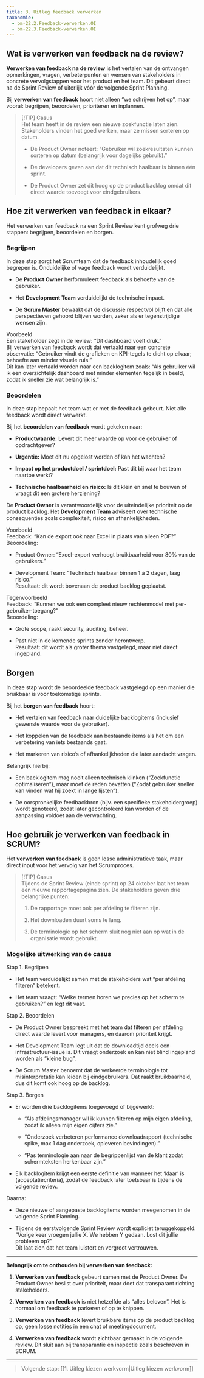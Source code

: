 ```yaml
---
title: 3. Uitleg feedback verwerken
taxonomie:
  - bm-22.2.Feedback-verwerken.OI
  - bm-22.3.Feedback-verwerken.OI
---
```


## Wat is verwerken van feedback na de review?
**Verwerken van feedback na de review** is het vertalen van de ontvangen opmerkingen, vragen, verbeterpunten en wensen van stakeholders in concrete vervolgstappen voor het product en het team. Dit gebeurt direct na de Sprint Review of uiterlijk vóór de volgende Sprint Planning.

Bij **verwerken van feedback** hoort niet alleen “we schrijven het op”, maar vooral: begrijpen, beoordelen, prioriteren en inplannen.

> [!TIP] Casus  
> Het team heeft in de review een nieuwe zoekfunctie laten zien. Stakeholders vinden het goed werken, maar ze missen sorteren op datum.
> 
> - De Product Owner noteert: “Gebruiker wil zoekresultaten kunnen sorteren op datum (belangrijk voor dagelijks gebruik).”
>     
> - De developers geven aan dat dit technisch haalbaar is binnen één sprint.
>     
> - De Product Owner zet dit hoog op de product backlog omdat dit direct waarde toevoegt voor eindgebruikers.
>     

## Hoe zit verwerken van feedback in elkaar?
Het verwerken van feedback na een Sprint Review kent grofweg drie stappen: begrijpen, beoordelen en borgen.

### Begrijpen
In deze stap zorgt het Scrumteam dat de feedback inhoudelijk goed begrepen is. Onduidelijke of vage feedback wordt verduidelijkt.

- De **Product Owner** herformuleert feedback als behoefte van de gebruiker.
    
- Het **Development Team** verduidelijkt de technische impact.
    
- De **Scrum Master** bewaakt dat de discussie respectvol blijft en dat alle perspectieven gehoord blijven worden, zeker als er tegenstrijdige wensen zijn.
    

Voorbeeld  
Een stakeholder zegt in de review: “Dit dashboard voelt druk.”  
Bij verwerken van feedback wordt dat vertaald naar een concrete observatie: “Gebruiker vindt de grafieken en KPI-tegels te dicht op elkaar; behoefte aan minder visuele ruis.”  
Dit kan later vertaald worden naar een backlogitem zoals: “Als gebruiker wil ik een overzichtelijk dashboard met minder elementen tegelijk in beeld, zodat ik sneller zie wat belangrijk is.”

### Beoordelen
In deze stap bepaalt het team wat er met de feedback gebeurt. Niet alle feedback wordt direct verwerkt.

Bij het **beoordelen van feedback** wordt gekeken naar:

- **Productwaarde:** Levert dit meer waarde op voor de gebruiker of opdrachtgever?
    
- **Urgentie:** Moet dit nu opgelost worden of kan het wachten?
    
- **Impact op het productdoel / sprintdoel:** Past dit bij waar het team naartoe werkt?
    
- **Technische haalbaarheid en risico:** Is dit klein en snel te bouwen of vraagt dit een grotere herziening?
    

De **Product Owner** is verantwoordelijk voor de uiteindelijke prioriteit op de product backlog. Het **Development Team** adviseert over technische consequenties zoals complexiteit, risico en afhankelijkheden.

Voorbeeld  
Feedback: “Kan de export ook naar Excel in plaats van alleen PDF?”  
Beoordeling:

- Product Owner: “Excel-export verhoogt bruikbaarheid voor 80% van de gebruikers.”
    
- Development Team: “Technisch haalbaar binnen 1 à 2 dagen, laag risico.”  
    Resultaat: dit wordt bovenaan de product backlog geplaatst.
    

Tegenvoorbeeld  
Feedback: “Kunnen we ook een compleet nieuw rechtenmodel met per-gebruiker-toegang?”  
Beoordeling:

- Grote scope, raakt security, auditing, beheer.
    
- Past niet in de komende sprints zonder herontwerp.  
    Resultaat: dit wordt als groter thema vastgelegd, maar niet direct ingepland.


## Borgen
In deze stap wordt de beoordeelde feedback vastgelegd op een manier die bruikbaar is voor toekomstige sprints.

Bij het **borgen van feedback** hoort:

- Het vertalen van feedback naar duidelijke backlogitems (inclusief gewenste waarde voor de gebruiker).
    
- Het koppelen van de feedback aan bestaande items als het om een verbetering van iets bestaands gaat.
    
- Het markeren van risico’s of afhankelijkheden die later aandacht vragen.
    

Belangrijk hierbij:

- Een backlogitem mag nooit alleen technisch klinken (“Zoekfunctie optimaliseren”), maar moet de reden bevatten (“Zodat gebruiker sneller kan vinden wat hij zoekt in lange lijsten”).
    
- De oorspronkelijke feedbackbron (bijv. een specifieke stakeholdergroep) wordt genoteerd, zodat later gecontroleerd kan worden of de aanpassing voldoet aan de verwachting.
    

## Hoe gebruik je verwerken van feedback in SCRUM?
Het **verwerken van feedback** is geen losse administratieve taak, maar direct input voor het vervolg van het Scrumproces.

> [!TIP] Casus  
> Tijdens de Sprint Review (einde sprint) op 24 oktober laat het team een nieuwe rapportagepagina zien. De stakeholders geven drie belangrijke punten:
> 
> 1. De rapportage moet ook per afdeling te filteren zijn.
>     
> 2. Het downloaden duurt soms te lang.
>     
> 3. De terminologie op het scherm sluit nog niet aan op wat in de organisatie wordt gebruikt.
>     

### Mogelijke uitwerking van de casus
Stap 1. Begrijpen

- Het team verduidelijkt samen met de stakeholders wat “per afdeling filteren” betekent.
    
- Het team vraagt: “Welke termen horen we precies op het scherm te gebruiken?” en legt dit vast.
    

Stap 2. Beoordelen

- De Product Owner bespreekt met het team dat filteren per afdeling direct waarde levert voor managers, en daarom prioriteit krijgt.
    
- Het Development Team legt uit dat de downloadtijd deels een infrastructuur-issue is. Dit vraagt onderzoek en kan niet blind ingepland worden als “kleine bug”.
    
- De Scrum Master benoemt dat de verkeerde terminologie tot misinterpretatie kan leiden bij eindgebruikers. Dat raakt bruikbaarheid, dus dit komt ook hoog op de backlog.
    

Stap 3. Borgen

- Er worden drie backlogitems toegevoegd of bijgewerkt:
    
    - “Als afdelingsmanager wil ik kunnen filteren op mijn eigen afdeling, zodat ik alleen mijn eigen cijfers zie.”
        
    - “Onderzoek verbeteren performance downloadrapport (technische spike, max 1 dag onderzoek, opleveren bevindingen).”
        
    - “Pas terminologie aan naar de begrippenlijst van de klant zodat schermteksten herkenbaar zijn.”
        
- Elk backlogitem krijgt een eerste definitie van wanneer het ‘klaar’ is (acceptatiecriteria), zodat de feedback later toetsbaar is tijdens de volgende review.
    

Daarna:

- Deze nieuwe of aangepaste backlogitems worden meegenomen in de volgende Sprint Planning.
    
- Tijdens de eerstvolgende Sprint Review wordt expliciet teruggekoppeld: “Vorige keer vroegen jullie X. We hebben Y gedaan. Lost dit jullie probleem op?”  
    Dit laat zien dat het team luistert en vergroot vertrouwen.
    

---

**Belangrijk om te onthouden bij verwerken van feedback:**

1. **Verwerken van feedback** gebeurt samen met de Product Owner. De Product Owner beslist over prioriteit, maar doet dat transparant richting stakeholders.
    
2. **Verwerken van feedback** is niet hetzelfde als “alles beloven”. Het is normaal om feedback te parkeren of op te knippen.
    
3. **Verwerken van feedback** levert bruikbare items op de product backlog op, geen losse notities in een chat of meetingdocument.
    
4. **Verwerken van feedback** wordt zichtbaar gemaakt in de volgende review. Dit sluit aan bij transparantie en inspectie zoals beschreven in SCRUM.
    

---

> Volgende stap: [[1. Uitleg kiezen werkvorm|Uitleg kiezen werkvorm]]